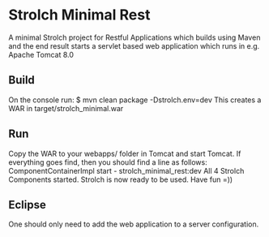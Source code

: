Strolch Minimal Rest
======================

A minimal Strolch project for Restful Applications which builds using Maven and the end result starts a
servlet based web application which runs in e.g. Apache Tomcat 8.0

Build
-------------------
On the console run:
$ mvn clean package -Dstrolch.env=dev
This creates a WAR in target/strolch_minimal.war

Run
---------------------
Copy the WAR to your webapps/ folder in Tomcat and start Tomcat.
If everything goes find, then you should find a line as follows:
    ComponentContainerImpl start - strolch_minimal_rest:dev All 4 Strolch Components started. Strolch is now ready to be used. Have fun =))

Eclipse
--------------------
One should only need to add the web application to a server configuration.
